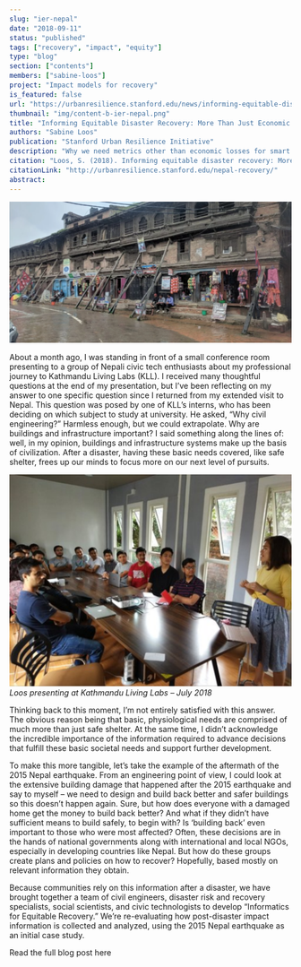 ```yaml
---
slug: "ier-nepal"
date: "2018-09-11"
status: "published"
tags: ["recovery", "impact", "equity"]
type: "blog"
section: ["contents"]
members: ["sabine-loos"]
project: "Impact models for recovery"
is_featured: false
url: "https://urbanresilience.stanford.edu/news/informing-equitable-disaster-recovery-more-just-economic-losses"
thumbnail: "img/content-b-ier-nepal.png"
title: "Informing Equitable Disaster Recovery: More Than Just Economic Losses"
authors: "Sabine Loos"
publication: "Stanford Urban Resilience Initiative"
description: "Why we need metrics other than economic losses for smart recovery decisions."
citation: "Loos, S. (2018). Informing equitable disaster recovery: More than just economic losses."
citationLink: "http://urbanresilience.stanford.edu/nepal-recovery/"
abstract: 
---
```


<div class="hero-wrapper">
    <!-- Not totally sure why the public paths are failing the build rn. Todo. -->
    <img src="./Bhaktapur-Loos.png" :style="{maxWidth: '900px', margin: '0 auto'}"/>
</div>

About a month ago, I was standing in front of a small conference room presenting to a group of Nepali civic tech enthusiasts about my professional journey to Kathmandu Living Labs (KLL). I received many thoughtful questions at the end of my presentation, but I’ve been reflecting on my answer to one specific question since I returned from my extended visit to Nepal. This question was posed by one of KLL’s interns, who has been deciding on which subject to study at university. He asked, “Why civil engineering?” Harmless enough, but we could extrapolate. Why are buildings and infrastructure important? I said something along the lines of: well, in my opinion, buildings and infrastructure systems make up the basis of civilization. After a disaster, having these basic needs covered, like safe shelter, frees up our minds to focus more on our next level of pursuits.

![](./Loos-KLL.png)
<em> Loos presenting at Kathmandu Living Labs – July 2018 </em>

Thinking back to this moment, I’m not entirely satisfied with this answer. The obvious reason being that basic, physiological needs are comprised of much more than just safe shelter. At the same time, I didn’t acknowledge the incredible importance of the information required to advance decisions that fulfill these basic societal needs and support further development.

To make this more tangible, let’s take the example of the aftermath of the 2015 Nepal earthquake. From an engineering point of view, I could look at the extensive building damage that happened after the 2015 earthquake and say to myself – we need to design and build back better and safer buildings so this doesn’t happen again. Sure, but how does everyone with a damaged home get the money to build back better? And what if they didn’t have sufficient means to build safely, to begin with? Is ‘building back’ even important to those who were most affected? Often, these decisions are in the hands of national governments along with international and local NGOs, especially in developing countries like Nepal. But how do these groups create plans and policies on how to recover? Hopefully, based mostly on relevant information they obtain.

Because communities rely on this information after a disaster, we have brought together a team of civil engineers, disaster risk and recovery specialists, social scientists, and civic technologists to develop “Informatics for Equitable Recovery.” We’re re-evaluating how post-disaster impact information is collected and analyzed, using the 2015 Nepal earthquake as an initial case study.

<Link is-button doOpenInNewTab to="https://urbanresilience.stanford.edu/news/informing-equitable-disaster-recovery-more-just-economic-losses"> Read the full blog post here </Link>